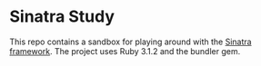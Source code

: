 # Sinatra Study

This repo contains a sandbox for playing around with the [Sinatra framework](http://sinatrarb.com/intro.html). The project uses Ruby 3.1.2 and the bundler gem.
